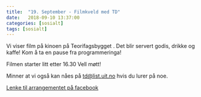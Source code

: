 ```yaml
---
title:  "19. September - Filmkveld med TD"
date:   2018-09-10 13:37:00
categories: [sosialt]
tags: [sosialt]
---
```


Vi viser film på kinoen på Teorifagsbygget . Det blir servert godis, drikke og kaffe! Kom å ta en pause fra programmeringa!

Filmen starter litt etter 16.30
Vell møtt!

Minner at vi også kan nåes på [td@list.uit.no](mailto:td@list.uit.no) hvis du lurer på noe.

[Lenke til arrangementet på facebook](https://www.facebook.com/events/515496502223922/)

